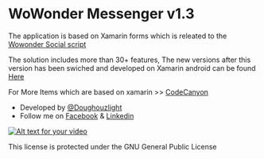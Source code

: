 # WoWonder Messenger v1.3
The application is based on Xamarin forms which is releated to the <a href="http://goo.gl/IU5nmi">Wowonder Social script</a>

The solution includes more than 30+ features, The new versions after this version has been swiched and developed on Xamarin android can be found  <a href="https://codecanyon.net/item/wowonder-android-messenger-mobile-application-for-wowonder/19034167">Here</a>



For More Items which are based on xamarin >> <a href="https://codecanyon.net/user/doughouzlight/portfolio">CodeCanyon</a>

<ul>
  <li>Developed by <a href="https://github.com/Doughouzlight">@Doughouzlight</a> </li>
 <li> Follow me on  <a href="https://www.facebook.com/Elindoughous">Facebook</a> & <a href="https://www.linkedin.com/in/elin-doughouz-1b7458131/">Linkedin</a></li>
</ul>


[![Alt text for your video](https://s22.postimg.cc/bbh2ubeyp/image.jpg)](https://www.youtube.com/watch?v=xidW7z8e3-E&list=PLeQXlFt1JeSZN0yWOY6AAE5HTT1SCBVyy)


This license is protected under the GNU General Public License
